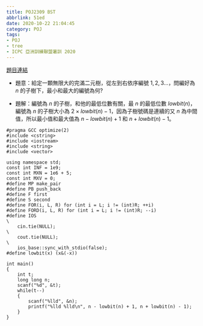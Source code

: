 ```yaml
---
title: POJ2309 BST
abbrlink: 51ed
date: 2020-10-22 21:04:45
category: POJ
tags:
- POJ
- tree
- ICPC 亞洲訓練聯盟暑訓 2020
---
```

[題目連結](http://poj.org/problem?id=2309)
* 題意：給定一顆無限大的完滿二元樹，從左到右依序編號 $1,2,3...$，問編好為 $n$ 的子樹下，最小和最大的編號為何?
<!-- more -->
* 題解：編號為 $n$ 的子樹，和他的最低位數有關，最 $n$ 的最低位數 $lowbit(n)$，編號為 $n$ 的子樹大小為 $2\times lowbit(n) - 1$，因為子樹號碼是連續的又 $n$ 為中間值，所以最小值和最大值為 $n - lowbit(n) + 1$ 和 $n + lowbit(n) - 1$。
```cpp=
#pragma GCC optimize(2)
#include <cstring>
#include <iostream>
#include <string>
#include <vector>

using namespace std;
const int INF = 1e9;
const int MXN = 1e6 + 5;
const int MXV = 0;
#define MP make_pair
#define PB push_back
#define F first
#define S second
#define FOR(i, L, R) for (int i = L; i != (int)R; ++i)
#define FORD(i, L, R) for (int i = L; i != (int)R; --i)
#define IOS                                                                    \
    cin.tie(NULL);                                                             \
    cout.tie(NULL);                                                            \
    ios_base::sync_with_stdio(false);
#define lowbit(x) (x&(-x))

int main()
{
    int t;
    long long n;
    scanf("%d", &t);
    while(t--)
    {
        scanf("%lld", &n);
        printf("%lld %lld\n", n - lowbit(n) + 1, n + lowbit(n) - 1);
    }
}
```